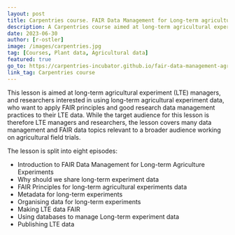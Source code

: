 ```yaml
---
layout: post
title: Carpentries course. FAIR Data Management for Long-term agriculture experiments 
description: A Carpentries course aimed at long-term agricultural experiment (LTE) managers
date: 2023-06-30
author: [r-ostler]
image: /images/carpentries.jpg
tag: [Courses, Plant data, Agricultural data]
featured: true
go_to: https://carpentries-incubator.github.io/fair-data-management-agriculture/
link_tag: Carpentries course
---
```


This lesson is aimed at long-term agricultural experiment (LTE) managers, and researchers interested in using long-term agricultural experiment data, who want to apply FAIR principles and good research data management practices to their LTE data. While the target audience for this lesson is therefore LTE managers and researchers, the lesson covers many data management and FAIR data topics relevant to a broader audience working on agricultural field trials.

The lesson is split into eight episodes:

- Introduction to FAIR Data Management for Long-term Agriculture Experiments
- Why should we share long-term experiment data
- FAIR Principles for long-term agricultural experiments data
- Metadata for long-term experiments
- Organising data for long-term experiments
- Making LTE data FAIR
- Using databases to manage Long-term experiment data
- Publishing LTE data
